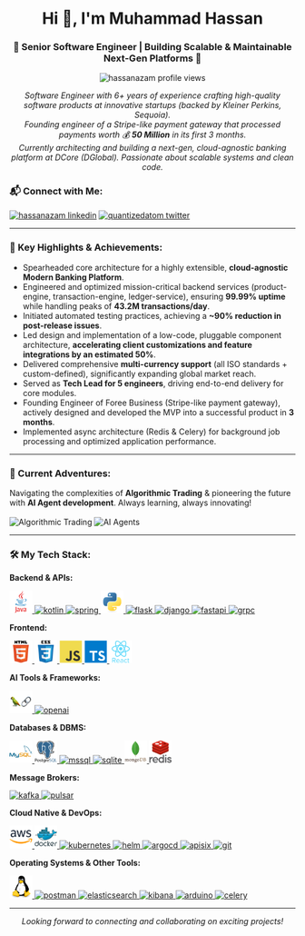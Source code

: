 <h1 align="center">Hi 👋, I'm Muhammad Hassan</h1>
<h3 align="center">🚀 Senior Software Engineer | Building Scalable & Maintainable Next-Gen Platforms 🚀</h3>

<p align="center">
  <img src="https://komarev.com/ghpvc/?username=hassanazam&label=Profile%20Views&color=0e75b6&style=flat-square" alt="hassanazam profile views"/>
</p>

<p align="center">
  <em>Software Engineer with 6+ years of experience crafting high-quality software products at innovative startups (backed by Kleiner Perkins, Sequoia).</em><br />
  <em>Founding engineer of a Stripe-like payment gateway that processed payments worth 💰 <b>50 Million</b> in its first 3 months.</em><br />
  <em>Currently architecting and building a next-gen, cloud-agnostic banking platform at DCore (DGlobal). Passionate about scalable systems and clean code.</em>
</p>

<h3 align="left">📬 Connect with Me:</h3>
<p align="left">
  <a href="https://linkedin.com/in/hassanazam" target="_blank"><img align="center" src="https://raw.githubusercontent.com/rahuldkjain/github-profile-readme-generator/master/src/images/icons/Social/linked-in-alt.svg" alt="hassanazam linkedin" height="30" width="40" /></a>
  <a href="https://twitter.com/quantizedatom" target="_blank"><img align="center" src="https://raw.githubusercontent.com/rahuldkjain/github-profile-readme-generator/master/src/images/icons/Social/twitter.svg" alt="quantizedatom twitter" height="30" width="40" /></a>
</p>

---

<h3 align="left">🌟 Key Highlights & Achievements:</h3>
<ul>
  <li>Spearheaded core architecture for a highly extensible, <strong>cloud-agnostic Modern Banking Platform</strong>.</li>
  <li>Engineered and optimized mission-critical backend services (product-engine, transaction-engine, ledger-service), ensuring <strong>99.99% uptime</strong> while handling peaks of <strong>43.2M transactions/day</strong>.</li>
  <li>Initiated automated testing practices, achieving a <strong>~90% reduction in post-release issues</strong>.</li>
  <li>Led design and implementation of a low-code, pluggable component architecture, <strong>accelerating client customizations and feature integrations by an estimated 50%</strong>.</li>
  <li>Delivered comprehensive <strong>multi-currency support</strong> (all ISO standards + custom-defined), significantly expanding global market reach.</li>
  <li>Served as <strong>Tech Lead for 5 engineers</strong>, driving end-to-end delivery for core modules.</li>
  <li>Founding Engineer of Foree Business (Stripe-like payment gateway), actively designed and developed the MVP into a successful product in <strong>3 months</strong>.</li>
  <li>Implemented async architecture (Redis & Celery) for background job processing and optimized application performance.</li>
</ul>

---

<h3 align="left">🧭 Current Adventures:</h3>
<p align="left">
  Navigating the complexities of <strong>Algorithmic Trading</strong> & pioneering the future with <strong>AI Agent development</strong>. Always learning, always innovating!
  <br/><br/>
  <img src="https://img.shields.io/badge/Algorithmic%20Trading-Financial%20Markets-0077B5?style=for-the-badge&logo=bitcoin&logoColor=white" alt="Algorithmic Trading" />
  <img src="https://img.shields.io/badge/AI%20Agents-Autonomous%20Systems-brightgreen?style=for-the-badge&logo=openai&logoColor=white" alt="AI Agents" />
</p>

---

<h3 align="left">🛠️ My Tech Stack:</h3>

**Backend & APIs:**
<p align="left">
  <a href="https://www.java.com" target="_blank" rel="noreferrer"> <img src="https://raw.githubusercontent.com/devicons/devicon/master/icons/java/java-original-wordmark.svg" alt="java" width="40" height="40"/> </a>
  <a href="https://kotlinlang.org" target="_blank" rel="noreferrer"> <img src="https://www.vectorlogo.zone/logos/kotlinlang/kotlinlang-icon.svg" alt="kotlin" width="40" height="40"/> </a>
  <a href="https://spring.io/" target="_blank" rel="noreferrer"> <img src="https://www.vectorlogo.zone/logos/springio/springio-icon.svg" alt="spring" width="40" height="40"/> </a>
  <a href="https://www.python.org" target="_blank" rel="noreferrer"> <img src="https://raw.githubusercontent.com/devicons/devicon/master/icons/python/python-original.svg" alt="python" width="40" height="40"/> </a>
  <a href="https://flask.palletsprojects.com/" target="_blank" rel="noreferrer"> <img src="https://www.vectorlogo.zone/logos/pocoo_flask/pocoo_flask-icon.svg" alt="flask" width="40" height="40"/> </a>
  <a href="https://www.djangoproject.com/" target="_blank" rel="noreferrer"> <img src="https://cdn.worldvectorlogo.com/logos/django.svg" alt="django" width="40" height="40"/> </a>
  <a href="https://fastapi.tiangolo.com/" target="_blank" rel="noreferrer"> <img src="https://img.icons8.com/color/48/000000/fastapi.png" alt="fastapi" width="40" height="40"/> </a>
  <a href="https://grpc.io/" target="_blank" rel="noreferrer"> <img src="https://www.vectorlogo.zone/logos/grpcio/grpcio-icon.svg" alt="grpc" width="40" height="40"/> </a>
</p>

**Frontend:**
<p align="left">
  <a href="https://www.w3.org/html/" target="_blank" rel="noreferrer"> <img src="https://raw.githubusercontent.com/devicons/devicon/master/icons/html5/html5-original-wordmark.svg" alt="html5" width="40" height="40"/> </a>
  <a href="https://www.w3schools.com/css/" target="_blank" rel="noreferrer"> <img src="https://raw.githubusercontent.com/devicons/devicon/master/icons/css3/css3-original-wordmark.svg" alt="css3" width="40" height="40"/> </a>
  <a href="https://developer.mozilla.org/en-US/docs/Web/JavaScript" target="_blank" rel="noreferrer"> <img src="https://raw.githubusercontent.com/devicons/devicon/master/icons/javascript/javascript-original.svg" alt="javascript" width="40" height="40"/> </a>
  <a href="https://www.typescriptlang.org/" target="_blank" rel="noreferrer"> <img src="https://raw.githubusercontent.com/devicons/devicon/master/icons/typescript/typescript-original.svg" alt="typescript" width="40" height="40"/> </a>
  <a href="https://reactjs.org/" target="_blank" rel="noreferrer"> <img src="https://raw.githubusercontent.com/devicons/devicon/master/icons/react/react-original-wordmark.svg" alt="react" width="40" height="40"/> </a>
</p>

**AI Tools & Frameworks:**
<p align="left">
  <a href="https://www.langchain.com/" target="_blank" rel="noreferrer"> <img src="https://raw.githubusercontent.com/devicons/devicon/master/icons/langchain/langchain-original.svg" alt="langchain" width="40" height="40"/> </a>
  <a href="https://www.openai.com/" target="_blank" rel="noreferrer"> <img src="https://www.vectorlogo.zone/logos/openai/openai-icon.svg" alt="openai" width="40" height="40"/> </a>
  </p>

**Databases & DBMS:**
<p align="left">
  <a href="https://www.mysql.com/" target="_blank" rel="noreferrer"> <img src="https://raw.githubusercontent.com/devicons/devicon/master/icons/mysql/mysql-original-wordmark.svg" alt="mysql" width="40" height="40"/> </a>
  <a href="https://www.postgresql.org" target="_blank" rel="noreferrer"> <img src="https://raw.githubusercontent.com/devicons/devicon/master/icons/postgresql/postgresql-original-wordmark.svg" alt="postgresql" width="40" height="40"/> </a>
  <a href="https://www.microsoft.com/en-us/sql-server" target="_blank" rel="noreferrer"> <img src="https://www.svgrepo.com/show/303229/microsoft-sql-server-logo.svg" alt="mssql" width="40" height="40"/> </a>
  <a href="https://www.sqlite.org/" target="_blank" rel="noreferrer"> <img src="https://www.vectorlogo.zone/logos/sqlite/sqlite-icon.svg" alt="sqlite" width="40" height="40"/> </a>
  <a href="https://www.mongodb.com/" target="_blank" rel="noreferrer"> <img src="https://raw.githubusercontent.com/devicons/devicon/master/icons/mongodb/mongodb-original-wordmark.svg" alt="mongodb" width="40" height="40"/> </a>
  <a href="https://redis.io" target="_blank" rel="noreferrer"> <img src="https://raw.githubusercontent.com/devicons/devicon/master/icons/redis/redis-original-wordmark.svg" alt="redis" width="40" height="40"/> </a>
</p>

**Message Brokers:**
<p align="left">
  <a href="https://kafka.apache.org/" target="_blank" rel="noreferrer"> <img src="https://www.vectorlogo.zone/logos/apache_kafka/apache_kafka-icon.svg" alt="kafka" width="40" height="40"/> </a>
  <a href="https://pulsar.apache.org/" target="_blank" rel="noreferrer"> <img src="https://www.vectorlogo.zone/logos/apache_pulsar/apache_pulsar-icon.svg" alt="pulsar" width="40" height="40"/> </a>
</p>

**Cloud Native & DevOps:**
<p align="left">
  <a href="https://aws.amazon.com" target="_blank" rel="noreferrer"> <img src="https://raw.githubusercontent.com/devicons/devicon/master/icons/amazonwebservices/amazonwebservices-original-wordmark.svg" alt="aws" width="40" height="40"/> </a>
  <a href="https://www.docker.com/" target="_blank" rel="noreferrer"> <img src="https://raw.githubusercontent.com/devicons/devicon/master/icons/docker/docker-original-wordmark.svg" alt="docker" width="40" height="40"/> </a>
  <a href="https://kubernetes.io" target="_blank" rel="noreferrer"> <img src="https://www.vectorlogo.zone/logos/kubernetes/kubernetes-icon.svg" alt="kubernetes" width="40" height="40"/> </a>
  <a href="https://helm.sh/" target="_blank" rel="noreferrer"> <img src="https://www.vectorlogo.zone/logos/helmsh/helmsh-icon.svg" alt="helm" width="40" height="40"/> </a>
  <a href="https://argo-cd.readthedocs.io/" target="_blank" rel="noreferrer"> <img src="https://www.vectorlogo.zone/logos/argoprojio/argoprojio-icon.svg" alt="argocd" width="40" height="40"/> </a>
  <a href="http://apisix.apache.org/" target="_blank" rel="noreferrer"> <img src="https://www.vectorlogo.zone/logos/apache_apisix/apache_apisix-icon.svg" alt="apisix" width="40" height="40"/> </a>
  <a href="https://git-scm.com/" target="_blank" rel="noreferrer"> <img src="https://www.vectorlogo.zone/logos/git-scm/git-scm-icon.svg" alt="git" width="40" height="40"/> </a>
</p>

**Operating Systems & Other Tools:**
<p align="left">
  <a href="https://www.linux.org/" target="_blank" rel="noreferrer"> <img src="https://raw.githubusercontent.com/devicons/devicon/master/icons/linux/linux-original.svg" alt="linux" width="40" height="40"/> </a>
  <a href="https://www.postman.com" target="_blank" rel="noreferrer"> <img src="https://www.vectorlogo.zone/logos/getpostman/getpostman-icon.svg" alt="postman" width="40" height="40"/> </a>
  <a href="https://www.elastic.co" target="_blank" rel="noreferrer"> <img src="https://www.vectorlogo.zone/logos/elastic/elastic-icon.svg" alt="elasticsearch" width="40" height="40"/> </a>
  <a href="https://www.elastic.co/kibana" target="_blank" rel="noreferrer"> <img src="https://www.vectorlogo.zone/logos/elasticco_kibana/elasticco_kibana-icon.svg" alt="kibana" width="40" height="40"/> </a>
  <a href="https://www.arduino.cc/" target="_blank" rel="noreferrer"> <img src="https://cdn.worldvectorlogo.com/logos/arduino-1.svg" alt="arduino" width="40" height="40"/> </a>
  <a href="https://docs.celeryq.dev/en/stable/" target="_blank" rel="noreferrer"> <img src="https://img.icons8.com/external-tal-revivo-color-tal-revivo/48/external-celery-a-long-green-stalk-that-is-commonly-eaten-as-a-vegetable-vegetable-color-tal-revivo.png" alt="celery" width="40" height="40"/> </a> </p>

---

<p align="center">
  <em>Looking forward to connecting and collaborating on exciting projects!</em>
</p>
